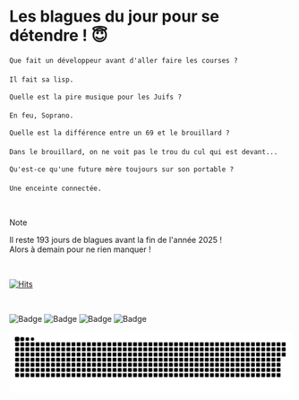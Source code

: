 
<h1>Les blagues du jour pour se détendre ! 😇</h1>

```diff
Que fait un développeur avant d'aller faire les courses ?

Il fait sa lisp.
```

```diff
Quelle est la pire musique pour les Juifs ?

En feu, Soprano.
```

```diff
Quelle est la différence entre un 69 et le brouillard ?

Dans le brouillard, on ne voit pas le trou du cul qui est devant...
```

```diff
Qu'est-ce qu'une future mère toujours sur son portable ?

Une enceinte connectée.
```

<br/>

> [!NOTE]
> Il reste 193 jours de blagues avant la fin de l'année 2025 ! <br/>
> Alors à demain pour ne rien manquer !

<br/>


[![Hits](https://hits.seeyoufarm.com/api/count/incr/badge.svg?url=https%3A%2F%2Fgithub.com%2FClems02%2Fhit-counter&count_bg=%23003E80&title_bg=%235C9FE1&icon=powershell.svg&icon_color=%23FFFFFF&title=Visite&edge_flat=false)](https://hits.seeyoufarm.com)


<br/>


![Badge](https://img.shields.io/badge/Last%20updated%20on-white?style=for-the-badge&logo=clockify)   ![Badge](https://img.shields.io/badge/22/06-white?style=for-the-badge) ![Badge](https://img.shields.io/badge/at-white?style=for-the-badge) ![Badge](https://img.shields.io/badge/03:39-white?style=for-the-badge)


<p align="center">
 <img width="1000" src="assets/github-snake.svg" alt="snake"/>
</p>
